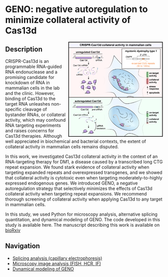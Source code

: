 # GENO: negative autoregulation to minimize collateral activity of Cas13d

<img align="right" src="graphical_abstract-01.png" alt="01-spot-overlay" width=300 border="1">

## Description

CRISPR-Cas13d is an programmable RNA-guided RNA endonuclease and a promising candidate for knockdown of RNA in mammalian cells in the lab and the clinic. However, binding of Cas13d to the target RNA unleashes non-specific cleavage of bystander RNAs, or collateral activity, which may confound RNA targeting experiments and raises concerns for Cas13d therapies. Although well appreciated in biochemical and bacterial contexts, the extent of collateral activity in mammalian cells remains disputed.

In this work, we investigated Cas13d collateral activity in the context of an RNA-targeting therapy for DM1, a disease caused by a transcribed long CTG repeat expansion. We found stark evidence of collateral activity when targeting expanded repeats and overexpressed transgenes, and we showed that collateral activity is cytotoxic even when targeting moderately-to-highly expressed endogenous genes. We introduced GENO, a negative autoregulation strategy that selectively minimizes the effects of Cas13d collateral activity when targeting repeat expansions. We recommend thorough screening of collateral activity when applying Cas13d to any target in mammalian cells.

In this study, we used Python for microscopy analysis, alternative splicing quantitation, and dynamical modeling of GENO. The code developed in this study is available here. The manuscript describing this work is available on [bioRxiv](https://www.biorxiv.org/content/10.1101/2021.12.20.473384v1)

## Navigation
- [Splicing analysis (capillary electrophoresis)](splicing_analysis)
- [Microscopy image analysis (FISH, HCR, IF)](fish_if_analysis)
- [Dynamical modeling of GENO](dynamical_modeling)